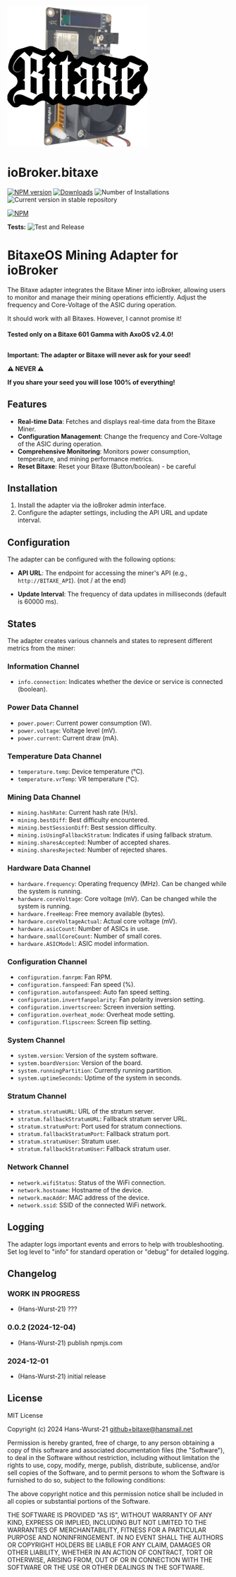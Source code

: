 ![Logo](admin/bitaxe.png)
# ioBroker.bitaxe

[![NPM version](https://img.shields.io/npm/v/iobroker.bitaxe.svg)](https://www.npmjs.com/package/iobroker.bitaxe)
[![Downloads](https://img.shields.io/npm/dm/iobroker.bitaxe.svg)](https://www.npmjs.com/package/iobroker.bitaxe)
![Number of Installations](https://iobroker.live/badges/bitaxe-installed.svg)
![Current version in stable repository](https://iobroker.live/badges/bitaxe-stable.svg)

[![NPM](https://nodei.co/npm/iobroker.bitaxe.png?downloads=true)](https://nodei.co/npm/iobroker.bitaxe/)

**Tests:** ![Test and Release](https://github.com/Hans-Wurst-21/ioBroker.bitaxe/workflows/Test%20and%20Release/badge.svg)

# BitaxeOS Mining Adapter for ioBroker

The Bitaxe adapter integrates the Bitaxe Miner into ioBroker, allowing users to monitor and manage their mining operations efficiently. Adjust the frequency and Core-Voltage of the ASIC during operation.

It should work with all Bitaxes. However, I cannot promise it! 

#### Tested only on a Bitaxe 601 Gamma with AxoOS v2.4.0!

##

**Important: The adapter or Bitaxe will never ask for your seed!**

**⚠️ NEVER ⚠️**

**If you share your seed you will lose 100% of everything!**

## Features

- **Real-time Data**: Fetches and displays real-time data from the Bitaxe Miner.
- **Configuration Management**: Change the frequency and Core-Voltage of the ASIC during operation.
- **Comprehensive Monitoring**: Monitors power consumption, temperature, and mining performance metrics.
- **Reset Bitaxe**: Reset your Bitaxe (Button/boolean) - be careful

## Installation

1. Install the adapter via the ioBroker admin interface.
2. Configure the adapter settings, including the API URL and update interval.

## Configuration

The adapter can be configured with the following options:

- **API URL**: The endpoint for accessing the miner's API (e.g., `http://BITAXE_API`). (not / at the end)

- **Update Interval**: The frequency of data updates in milliseconds (default is 60000 ms).

## States

The adapter creates various channels and states to represent different metrics from the miner:

### Information Channel
- `info.connection`: Indicates whether the device or service is connected (boolean).

### Power Data Channel
- `power.power`: Current power consumption (W).
- `power.voltage`: Voltage level (mV).
- `power.current`: Current draw (mA).

### Temperature Data Channel
- `temperature.temp`: Device temperature (°C).
- `temperature.vrTemp`: VR temperature (°C).

### Mining Data Channel
- `mining.hashRate`: Current hash rate (H/s).
- `mining.bestDiff`: Best difficulty encountered.
- `mining.bestSessionDiff`: Best session difficulty.
- `mining.isUsingFallbackStratum`: Indicates if using fallback stratum.
- `mining.sharesAccepted`: Number of accepted shares.
- `mining.sharesRejected`: Number of rejected shares.

### Hardware Data Channel
- `hardware.frequency`: Operating frequency (MHz). Can be changed while the system is running.
- `hardware.coreVoltage`: Core voltage (mV). Can be changed while the system is running.
- `hardware.freeHeap`: Free memory available (bytes).
- `hardware.coreVoltageActual`: Actual core voltage (mV).
- `hardware.asicCount`: Number of ASICs in use.
- `hardware.smallCoreCount`: Number of small cores.
- `hardware.ASICModel`: ASIC model information.

### Configuration Channel
- `configuration.fanrpm`: Fan RPM.
- `configuration.fanspeed`: Fan speed (%).
- `configuration.autofanspeed`: Auto fan speed setting.
- `configuration.invertfanpolarity`: Fan polarity inversion setting.
- `configuration.invertscreen`: Screen inversion setting.
- `configuration.overheat_mode`: Overheat mode setting.
- `configuration.flipscreen`: Screen flip setting.

### System Channel
- `system.version`: Version of the system software.
- `system.boardVersion`: Version of the board.
- `system.runningPartition`: Currently running partition.
- `system.uptimeSeconds`: Uptime of the system in seconds.

### Stratum Channel
- `stratum.stratumURL`: URL of the stratum server.
- `stratum.fallbackStratumURL`: Fallback stratum server URL.
- `stratum.stratumPort`: Port used for stratum connections.
- `stratum.fallbackStratumPort`: Fallback stratum port.
- `stratum.stratumUser`: Stratum user.
- `stratum.fallbackStratumUser`: Fallback stratum user.

### Network Channel
- `network.wifiStatus`: Status of the WiFi connection.
- `network.hostname`: Hostname of the device.
- `network.macAddr`: MAC address of the device.
- `network.ssid`: SSID of the connected WiFi network.

## Logging

The adapter logs important events and errors to help with troubleshooting. Set log level to "info" for standard operation or "debug" for detailed logging.

## Changelog
<!--
    Placeholder for the next version (at the beginning of the line):
    ### **WORK IN PROGRESS**
-->

### **WORK IN PROGRESS**
* (Hans-Wurst-21) ???

### 0.0.2 (2024-12-04)
* (Hans-Wurst-21) publish npmjs.com

### 2024-12-01
* (Hans-Wurst-21) initial release

## License
MIT License

Copyright (c) 2024 Hans-Wurst-21 <github+bitaxe@hansmail.net>

Permission is hereby granted, free of charge, to any person obtaining a copy
of this software and associated documentation files (the "Software"), to deal
in the Software without restriction, including without limitation the rights
to use, copy, modify, merge, publish, distribute, sublicense, and/or sell
copies of the Software, and to permit persons to whom the Software is
furnished to do so, subject to the following conditions:

The above copyright notice and this permission notice shall be included in all
copies or substantial portions of the Software.

THE SOFTWARE IS PROVIDED "AS IS", WITHOUT WARRANTY OF ANY KIND, EXPRESS OR
IMPLIED, INCLUDING BUT NOT LIMITED TO THE WARRANTIES OF MERCHANTABILITY,
FITNESS FOR A PARTICULAR PURPOSE AND NONINFRINGEMENT. IN NO EVENT SHALL THE
AUTHORS OR COPYRIGHT HOLDERS BE LIABLE FOR ANY CLAIM, DAMAGES OR OTHER
LIABILITY, WHETHER IN AN ACTION OF CONTRACT, TORT OR OTHERWISE, ARISING FROM,
OUT OF OR IN CONNECTION WITH THE SOFTWARE OR THE USE OR OTHER DEALINGS IN THE
SOFTWARE.